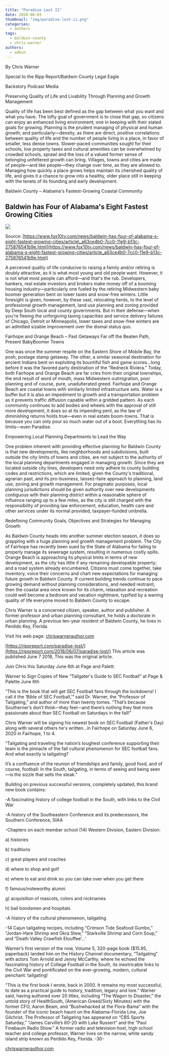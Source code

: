 ```yaml
---
title: "Paradise Lost II"
date: 2020-06-03
thumbnail: "img/paradise-lost-ii.png"
categories: 
  - authors
tags: 
  - baldwin-county
  - chris-warner
authors: 
  - admin
---
```


By Chris Warner

Special to the Ripp Report/Baldwin County Legal Eagle

Backstory Podcast Media

Preserving Quality of Life and Livability Through Planning and Growth Management

Quality of life has been best defined as the gap between what you want and what you have. The lofty goal of government is to close that gap, so citizens can enjoy an enhanced living environment; one in keeping with their stated goals for growing. Planning is the prudent managing of physical and human growth; and particularly—density, as there are direct, positive correlations between quality of life and the number of people living in a place, in favor of smaller, less dense towns. Slower-paced communities sought for their schools, low property taxes and cultural amenities can be overwhelmed by crowded schools, sprawl and the loss of a valued former sense of belonging unfettered growth can bring. Villages, towns and cities are made of people—and like people—they change over time, as they are allowed to. Managing how quickly a place grows helps maintain its cherished quality of life, and gives it a chance to grow into a healthy, older place still in keeping with the tenets of its founding and early development.

Baldwin County – Alabama's Fastest-Growing Coastal Community

## Baldwin has Four of Alabama's Eight Fastest Growing Cities

![](https://cdn.rippreport.com/wp-content/uploads/2020/06/top-baldwin.png)

Source: [https://www.fox10tv.com/news/baldwin-has-four-of-alabama-s-eight-fastest-growing-cities/article\_a63ce4b0-7cc0-11e9-b13c-275876541b9e.html](https://www.fox10tv.com/news/baldwin-has-four-of-alabama-s-eight-fastest-growing-cities/article_a63ce4b0-7cc0-11e9-b13c-275876541b9e.html)

A perceived quality of life conducive to raising a family and/or retiring is doubly attractive, as it is what most young and old people want. However, it is not what most people can afford—and that's the rub. Developers, bankers, real estate investors and brokers make money off of a booming housing industry—particularly one fueled by the retiring Midwestern baby boomer generation bent on lower taxes and snow-free winters. Little foresight is given, however, by these vast, relocating herds, to the level of professional growth management, land use planning and zoning provided by Deep South local and county governments. But in their defense—when you're fleeing the unforgiving taxing capacities and service delivery failures of Chicago, Detroit or Minneapolis, lower taxes and snow-free winters are an admitted sizable improvement over the dismal status quo.

Fairhope and Orange Beach – Past Getaways Far off the Beaten Path, Present BabyBoomer Towns

One was once the summer respite on the Eastern Shore of Mobile Bay, the posh, postage stamp getaway. The other, a similar seasonal destination for ancient Indians bent on exploiting its bountiful fish and game scores...long before it was the favored party destination of the “Redneck Riviera.” Today, both Fairhope and Orange Beach are far cries from their original townships, the end result of word of mouth, mass Midwestern outmigration, poor planning and of course, pure, unadulterated greed. Fairhope and Orange Beach are coastal towns with similarly limited infrastructure sets. Water is a buffer but it is also an impediment to growth and a transportation problem as it prevents traffic diffusion capable within a gridded pattern. As each community continues to add bodies and wheels with the approval of still more development, it does so at its impending peril, as the law of diminishing returns holds true—even in real estate boom-towns. That is because you can only pour so much water out of a boot. Everything has its limits—even Paradise.

Empowering Local Planning Departments to Lead the Way

One problem inherent with providing effective planning for Baldwin County is that new developments, like neighborhoods and subdivisions, built outside the city limits of towns and cities, are not subject to the authority of the local planning departments engaged in managing growth. Since they are located outside city lines, developers need only adhere to county building codes and restrictions, which are limited, given the County's traditional, agrarian past, and its pro-business, laissez-faire approach to planning, land use, zoning and growth management. For pragmatic purposes, local planning jurisdictions should be given authority over new developments contiguous with their planning district within a reasonable sphere of influence ranging up to a few miles, as the city is still charged with the responsibility of providing law enforcement, education, health care and other services under its normal provided, taxpayer-funded umbrella.

Redefining Community Goals, Objectives and Strategies for Managing Growth

As Baldwin County heads into another summer election season, it does so grappling with a huge planning and growth management problem. The City of Fairhope has recently been sued by the State of Alabama for failing to properly manage its sewerage system, resulting in numerous costly spills. Orange Beach is approaching its physical limits in terms of new development, as the city has little if any remaining developable property; and a road system already encumbered. Citizens must come together, take inventory, voice their concerns and chart new expectations for managing future growth in Baldwin County. If current building trends continue to pace growing demand without planning considerations, and needed restraint, then the coastal area once known for its charm, relaxation and recreation could well become a bedroom and vacation nightmare, typified by a waning quality of life everyone moved to Baldwin County to escape.

Chris Warner is a concerned citizen, speaker, author and publisher. A former professor and urban planning consultant, he holds a doctorate in urban planning. A previous ten-year resident of Baldwin County, he lives in Perdido Key, Florida.

Visit his web page: [chriswarnerauthor.com](https://www.etsy.com/market/trump_sex_toy)

[https://rippreport.com/paradise-lost/](https://rippreport.com/2018/06/07/paradise-lost/) This article was published June 7 2018, This was the original article.

Join Chris this Saturday June 6th at Page and Palett:

Warner to Sign Copies of New “Tailgater's Guide to SEC Football” at Page & Palette June 6th

“This is the book that will get SEC Football fans through the lockdowns! I call it the ‘Bible of SEC Football,’” said Dr. Warner, the “Professor of Tailgating,” and author of more than twenty tomes. “That’s because Southerner’s don’t think—they feel—and there’s nothing they feel more passionate about than SEC Football on Saturdays in the fall!”

Chris Warner will be signing his newest book on SEC Football (Father's Day) along with several others he's written...in Fairhope on Saturday June 6, 2020 in Fairhope, 1 to 4.

“Tailgating and traveling the nation’s toughest conference supporting their team is the pinnacle of the fall cultural phenomenon for SEC football fans. And what exactly is tailgating?

It’s a confluence of the reunion of friendships and family, good food, and of course, football: In the South, tailgating, in terms of seeing and being seen—is the sizzle that sells the steak.”

Building on previous successful versions, completely updated, this brand new book contains:

\-A fascinating history of college football in the South, with links to the Civil War

\-A history of the Southeastern Conference and its predecessors, the Southern Conference, SIAA

\-Chapters on each member school (14) Western Division, Eastern Division:

a) histories

b) traditions

c) great players and coaches

d) where to shop and golf

e) where to eat and drink so you can take over when you get there

f) famous/noteworthy alumni

g) acquisition of mascots, colors and nicknames

h) bail bondsmen and hospitals

\-A history of the cultural phenomenon, tailgating

\-14 Cajun tailgating recipes, including “Crimson Tide Seafood Gumbo,” “Jordan-Hare Shrimp and Okra Stew,” “Starkville Shrimp and Corn Soup,” and “Death Valley Crawfish Etouffee’…'

Warner’s first version of the now, Volume 5, 320-page book ($15.95, paperback) landed him on the History Channel documentary, “Tailgating” with actors Tom Arnold and Jenny McCarthy, where he echoed the fascinating history of College Football in the South, its inextricable links to the Civil War and pontificated on the ever-growing, modern, cultural penchant: tailgating!

“This is the first book I wrote, back in 2000. It remains my most successful, to date as a practical guide to history, tradition, legacy and lore.” Warner said, having authored over 20 titles, including “The Wagon to Disaster,” the untold story of HealthSouth, (American Greed/Sixty Minutes) with the former CFO, Aaron Beam, and “Bushwhacked at the Flora-Bama” with the founder of the iconic beach haunt on the Alabama-Florida Line, Joe Gilchrist. The Professor of Tailgating has appeared on “CBS Sports Saturday,” “James Carville’s 60-20 with Luke Russert” and the “Paul Finebaum Radio Show.” A former radio and television host, high school teacher and college professor, Warner lives on the narrow, white sandy island strip known as Perdido Key, Florida. -30-

[chriswarnerauthor.com](https://www.etsy.com/market/trump_sex_toy)
